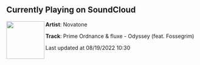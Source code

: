 ## Currently Playing on SoundCloud

[<img align="left" width="100" src="https://i1.sndcdn.com/artworks-yw3ALTrbIb3TUThy-m3X0nQ-t500x500.jpg">](https://soundcloud.com/wearenova/prime-ordnance-fluxe-odyssey?in=wearenova/sets/orbit-18-happy-hardcore)

**Artist**: Novatone 

**Track**: Prime Ordnance & fluxe - Odyssey (feat. Fossegrim)

Last updated at 08/19/2022 10:30
